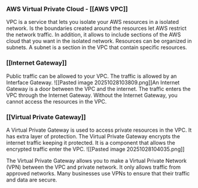 ### AWS Virtual Private Cloud - [[AWS VPC]]

VPC is a service that lets you isolate your AWS resources in a isolated network.
Is the boundaries created around the resources let AWS restrict the network traffic.
In addition, it allows to include sections of the AWS cloud that you want in the isolated network.
Resources can be organized in subnets.
A subnet is a section in the VPC that contain specific resources.

### [[Internet Gateway]]

Public traffic can be allowed to your VPC.
The traffic is allowed by an Interface Gateway.
![[Pasted image 20251028103809.png]]An Internet Gateway is a door between the VPC and the internet.
The traffic enters the VPC through the Internet Gateway.
Without the Internet Gateway, you cannot access the resources in the VPC.

### [[Virtual Private Gateway]]

A Virtual Private Gateway is used to access private resources in the VPC.
It has extra layer of protection.
The Virtual Private Gateway encrypts the internet traffic keeping it protected.
It is a component that allows the encrypted traffic enter the VPC.
![[Pasted image 20251028104035.png]]

The Virtual Private Gateway allows you to make a Virtual Private Network (VPN) between the VPC and private network.
It only allows traffic from approved networks.
Many businesses use VPNs to ensure that their traffic and data are secure.